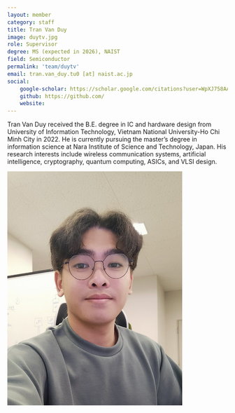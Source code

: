 ```yaml
---
layout: member
category: staff
title: Tran Van Duy
image: duytv.jpg
role: Supervisor
degree: MS (expected in 2026), NAIST
field: Semiconductor
permalink: 'team/duytv'
email: tran.van_duy.tu0 [at] naist.ac.jp
social:
    google-scholar: https://scholar.google.com/citations?user=WpXJ758AAAAJ&hl=en
    github: https://github.com/
    website: 
---
```

Tran Van Duy received the B.E. degree in IC and hardware design from University of Information Technology, Vietnam National University-Ho Chi Minh City in 2022. He is currently pursuing the master’s degree in information science at Nara Institute of Science and Technology, Japan. His research interests include wireless communication systems, artificial intelligence, cryptography, quantum computing, ASICs, and VLSI design.

<img src="../../../images/intro_duy.jpg" alt="Introduction" style="width:400px;" />